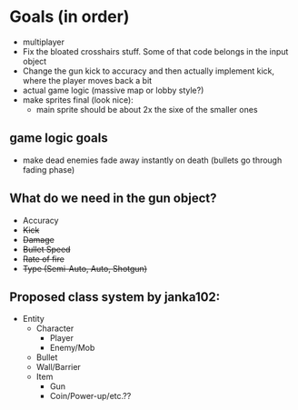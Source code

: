 # Goals (in order)
- multiplayer
- Fix the bloated crosshairs stuff. Some of that code belongs in the input object
- Change the gun kick to accuracy and then actually implement kick, where the player moves back a bit
- actual game logic (massive map or lobby style?)
- make sprites final (look nice):
	- main sprite should be about 2x the sixe of the smaller ones

## game logic goals
- make dead enemies fade away instantly on death (bullets go through fading phase)

## What do we need in the gun object?
- Accuracy
- ~~Kick~~
- ~~Damage~~
- ~~Bullet Speed~~
- ~~Rate of fire~~
- ~~Type (Semi-Auto, Auto, Shotgun)~~

## Proposed class system by janka102:
 - Entity
    - Character
        - Player
        - Enemy/Mob
    - Bullet
    - Wall/Barrier
    - Item
        - Gun
        - Coin/Power-up/etc.??
